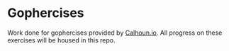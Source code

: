 
# Gophercises

Work done for gophercises provided by [Calhoun.io](https://duckduckgo.com).
All progress on these exercises will be housed in this repo.
